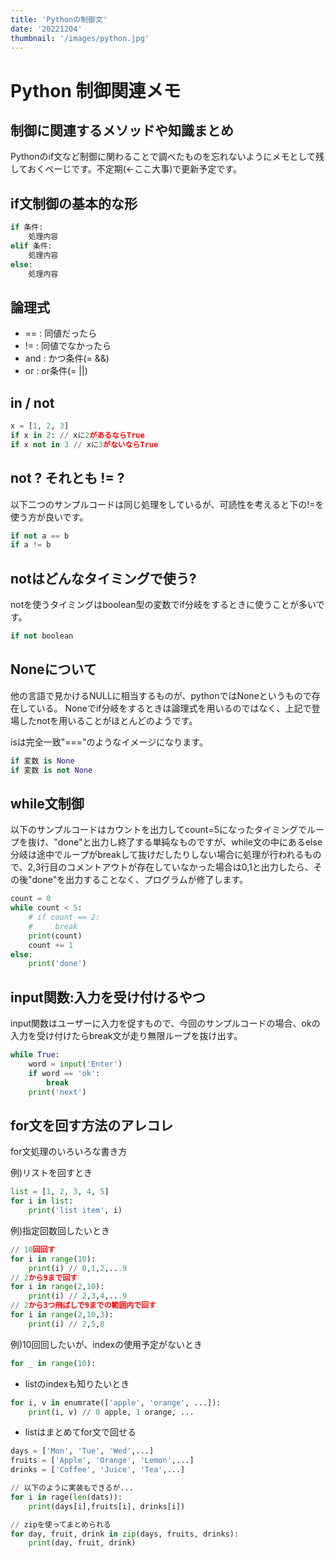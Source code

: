 ```yaml
---
title: 'Pythonの制御文'
date: '20221204'
thumbnail: '/images/python.jpg'
---
```


# **Python 制御関連メモ**

## **制御に関連するメソッドや知識まとめ**

Pythonのif文など制御に関わることで調べたものを忘れないようにメモとして残しておくぺーじです。不定期(←ここ大事)で更新予定です。

## **if文制御の基本的な形**

```python
if 条件:
    処理内容
elif 条件:
    処理内容
else:
    処理内容
```
## **論理式**

- ==  : 同値だったら
- !=  : 同値でなかったら
- and : かつ条件(= &&)
- or  : or条件(= ||)

## **in / not**
```python
x = [1, 2, 3]
if x in 2: // xに2があるならTrue
if x not in 3 // xに3がないならTrue
```

## **not ? それとも != ?**

以下二つのサンプルコードは同じ処理をしているが、可読性を考えると下の!=を使う方が良いです。

```python
if not a == b
if a != b
```

## **notはどんなタイミングで使う?**

notを使うタイミングはboolean型の変数でif分岐をするときに使うことが多いです。

```python
if not boolean
```

## **Noneについて**

他の言語で見かけるNULLに相当するものが、pythonではNoneというもので存在している。
Noneでif分岐をするときは論理式を用いるのではなく、上記で登場したnotを用いることがほとんどのようです。

isは完全一致"==="のようなイメージになります。

```python
if 変数 is None
if 変数 is not None
```

## **while文制御**

以下のサンプルコードはカウントを出力してcount=5になったタイミングでループを抜け、"done"と出力し終了する単純なものですが、while文の中にあるelse分岐は途中でループがbreakして抜けだしたりしない場合に処理が行われるもので、2,3行目のコメントアウトが存在していなかった場合は0,1と出力したら、その後"done"を出力することなく、プログラムが修了します。

```python
count = 0
while count < 5:
    # if count == 2:
    #     break
    print(count)
    count += 1
else:
    print('done')
```

## **input関数:入力を受け付けるやつ**

input関数はユーザーに入力を促すもので、今回のサンプルコードの場合、okの入力を受け付けたらbreak文が走り無限ループを抜け出す。

```python
while True:
    word = input('Enter')
    if word == 'ok':
        break
    print('next')
```

## **for文を回す方法のアレコレ**

for文処理のいろいろな書き方

例)リストを回すとき
```python
list = [1, 2, 3, 4, 5]
for i in list:
    print('list item', i)
```

例)指定回数回したいとき
```python 
// 10回回す
for i in range(10):
    print(i) // 0,1,2,...9
// 2から9まで回す
for i in range(2,10):
    print(i) // 2,3,4,...9
// 2から3つ飛ばしで9までの範囲内で回す
for i in range(2,10,3):
    print(i) // 2,5,8
```

例)10回回したいが、indexの使用予定がないとき
```python
for _ in range(10):
```

- listのindexも知りたいとき
```python
for i, v in enumrate(['apple', 'orange', ...]):
    print(i, v) // 0 apple, 1 orange, ...
```

- listはまとめてfor文で回せる
```python
days = ['Mon', 'Tue', 'Wed',...]
fruits = ['Apple', 'Orange', 'Lemon',...]
drinks = ['Coffee', 'Juice', 'Tea',...]

// 以下のように実装もできるが...
for i in rage(len(dats)):
    print(days[i],fruits[i], drinks[i])

// zipを使ってまとめられる
for day, fruit, drink in zip(days, fruits, drinks):
    print(day, fruit, drink)
```

